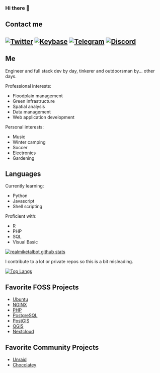 ### Hi there 👋

## Contact me

[![Twitter](https://badgen.net/badge/icon/twitter/green?icon=twitter&label)](https://twitter.com/realmiketalbot)
[![Keybase](https://badgen.net/badge/icon/keybase/green?icon=keybase&label)](https://keybase.io/realmiketalbot)
[![Telegram](https://badgen.net/badge/icon/telegram/green?icon=telegram&label)](https://t.me/realmiketalbot)
[![Discord](https://badgen.net/badge/icon/discord/green?icon=discord&label)](https://discord.com/users/918635669398626416)
---

## Me

Engineer and full stack dev by day, tinkerer and outdoorsman by... other days.

Professional interests:
* Floodplain management
* Green infrastructure
* Spatial analysis
* Data management
* Web application development

Personal interests:
* Music
* Winter camping
* Soccer
* Electronics
* Gardening

## Languages
Currently learning:
* Python
* Javascript
* Shell scripting

Proficient with:
* R
* PHP
* SQL
* Visual Basic

[![realmiketalbot github stats](https://github-readme-stats.vercel.app/api?username=realmiketalbot&show_icons=true&theme=radical)](https://github.com/realmiketalbot)

I contribute to a lot or private repos so this is a bit misleading.

[![Top Langs](https://github-readme-stats.vercel.app/api/top-langs/?username=realmiketalbot&theme=radical)](https://github.com/anuraghazra/github-readme-stats)

## Favorite FOSS Projects
* [Ubuntu](https://ubuntu.com/)
* [NGINX](https://www.nginx.com/)
* [PHP](https://www.php.net/)
* [PostgreSQL](https://postgresql.org/)
* [PostGIS](http://postgis.net/)
* [QGIS](https://qgis.org/)
* [Nextcloud](https://nextcloud.com/)

## Favorite Community Projects
* [Unraid](https://unraid.net/)
* [Chocolatey](https://chocolatey.org/)
